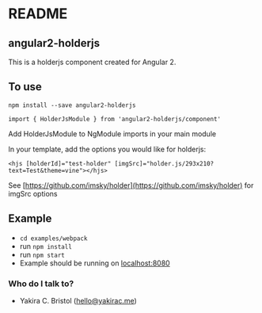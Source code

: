 # README #

## angular2-holderjs ###

This is a holderjs component created for Angular 2.

## To use ###

`npm install --save angular2-holderjs`

`import { HolderJsModule } from 'angular2-holderjs/component'` 

Add HolderJsModule to NgModule imports in your main module

In your template, add the options you would like for holderjs:

`<hjs [holderId]="test-holder" [imgSrc]="holder.js/293x210?text=Test&theme=vine"></hjs>`

See [https://github.com/imsky/holder](https://github.com/imsky/holder) for imgSrc options

## Example ###

* `cd examples/webpack`
* run `npm install`
* run `npm start`
* Example should be running on [localhost:8080](http://localhost:8080)

### Who do I talk to? ###
* Yakira C. Bristol (hello@yakirac.me)
